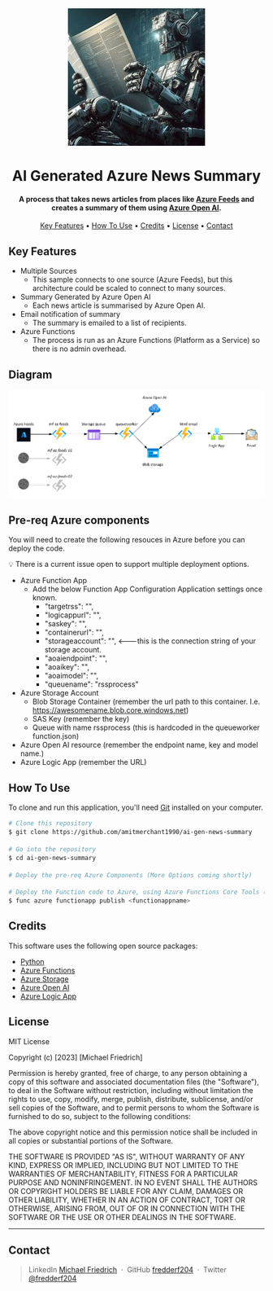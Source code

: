 <center><img src="./OIG.jpg"></center>
<h1 align="center">
  AI Generated Azure News Summary
  <br>
</h1>

<h4 align="center">A process that takes news articles from places like <a href="https://azurefeeds.com/" target="_blank">Azure Feeds</a> and creates a summary of them using <a href="https://azure.microsoft.com/en-us/products/ai-services/openai-service" target="_blank">Azure Open AI</a>.</h4>

<p align="center">
  <a href="#key-features">Key Features</a> •
  <a href="#how-to-use">How To Use</a> •
  <a href="#credits">Credits</a> •
  <a href="#license">License</a> •
  <a href="#contact">Contact</a>
</p>

## Key Features

* Multiple Sources
  - This sample connects to one source (Azure Feeds), but this architecture could be scaled to connect to many sources.
* Summary Generated by Azure Open AI
  - Each news article is summarised by Azure Open AI.
* Email notification of summary
  - The summary is emailed to a list of recipients.
* Azure Functions
  - The process is run as an Azure Functions (Platform as a Service) so there is no admin overhead.

## Diagram

![Diagram](./diagram.jpg)

## Pre-req Azure components

You will need to create the following resouces in Azure before you can deploy the code.

:bulb: There is a current issue open to support multiple deployment options.

* Azure Function App
  * Add the below Function App Configuration Application settings once known.
    * "targetrss": "",
    * "logicappurl": "",
    * "saskey": "",
    * "containerurl": "",
    * "storageaccount": "", <---this is the connection string of your storage account.
    * "aoaiendpoint": "",
    * "aoaikey": "",
    * "aoaimodel": "",
    * "queuename": "rssprocess"
* Azure Storage Account
  * Blob Storage Container (remember the url path to this container. I.e. https://awesomename.blob.core.windows.net)
  * SAS Key (remember the key)
  * Queue with name rssprocess (this is hardcoded in the queueworker function.json)
* Azure Open AI resource (remember the endpoint name, key and model name.)
* Azure Logic App (remember the URL)

## How To Use

To clone and run this application, you'll need [Git](https://git-scm.com) installed on your computer.

```bash
# Clone this repository
$ git clone https://github.com/amitmerchant1990/ai-gen-news-summary

# Go into the repository
$ cd ai-gen-news-summary

# Deploy the pre-req Azure Components (More Options coming shortly) 

# Deploy the Function code to Azure, using Azure Functions Core Tools (More Options coming shortly) 
$ func azure functionapp publish <functionappname>
```

## Credits

This software uses the following open source packages:

- [Python](https://www.python.org/)
- [Azure Functions](https://azure.microsoft.com/en-au/products/functions/)
- [Azure Storage](https://learn.microsoft.com/en-us/azure/storage/common/storage-introduction)
- [Azure Open AI](https://azure.microsoft.com/en-us/products/ai-services/openai-service)
- [Azure Logic App](https://learn.microsoft.com/en-us/azure/logic-apps/logic-apps-overview)

## License

MIT License

Copyright (c) [2023] [Michael Friedrich]

Permission is hereby granted, free of charge, to any person obtaining a copy
of this software and associated documentation files (the "Software"), to deal
in the Software without restriction, including without limitation the rights
to use, copy, modify, merge, publish, distribute, sublicense, and/or sell
copies of the Software, and to permit persons to whom the Software is
furnished to do so, subject to the following conditions:

The above copyright notice and this permission notice shall be included in all
copies or substantial portions of the Software.

THE SOFTWARE IS PROVIDED "AS IS", WITHOUT WARRANTY OF ANY KIND, EXPRESS OR
IMPLIED, INCLUDING BUT NOT LIMITED TO THE WARRANTIES OF MERCHANTABILITY,
FITNESS FOR A PARTICULAR PURPOSE AND NONINFRINGEMENT. IN NO EVENT SHALL THE
AUTHORS OR COPYRIGHT HOLDERS BE LIABLE FOR ANY CLAIM, DAMAGES OR OTHER
LIABILITY, WHETHER IN AN ACTION OF CONTRACT, TORT OR OTHERWISE, ARISING FROM,
OUT OF OR IN CONNECTION WITH THE SOFTWARE OR THE USE OR OTHER DEALINGS IN THE
SOFTWARE.

---

## Contact

> LinkedIn [Michael Friedrich](https://www.linkedin.com/in/1michaelfriedrich/) &nbsp;&middot;&nbsp;
> GitHub [fredderf204](https://github.com/fredderf204) &nbsp;&middot;&nbsp;
> Twitter [@fredderf204](https://twitter.com/fredderf204)